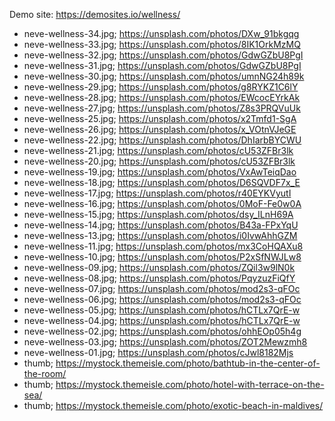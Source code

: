 Demo site: https://demosites.io/wellness/



- neve-wellness-34.jpg;	https://unsplash.com/photos/DXw_91bkgqg
- neve-wellness-33.jpg;	https://unsplash.com/photos/8IK1OrkMzMQ
- neve-wellness-32.jpg;	https://unsplash.com/photos/GdwGZbU8PgI
- neve-wellness-31.jpg;	https://unsplash.com/photos/GdwGZbU8PgI
- neve-wellness-30.jpg;	https://unsplash.com/photos/umnNG24h89k
- neve-wellness-29.jpg;	https://unsplash.com/photos/g8RYKZ1C6lY
- neve-wellness-28.jpg;	https://unsplash.com/photos/EWcocEYrkAk
- neve-wellness-27.jpg;	https://unsplash.com/photos/Z8s3PRQVuUk
- neve-wellness-25.jpg;	https://unsplash.com/photos/x2Tmfd1-SgA
- neve-wellness-26.jpg;	https://unsplash.com/photos/x_VOtnVJeGE
- neve-wellness-22.jpg;	https://unsplash.com/photos/DhIarbBYCWU
- neve-wellness-21.jpg;	https://unsplash.com/photos/cU53ZFBr3lk
- neve-wellness-20.jpg;	https://unsplash.com/photos/cU53ZFBr3lk
- neve-wellness-19.jpg;	https://unsplash.com/photos/VxAwTeiqDao
- neve-wellness-18.jpg;	https://unsplash.com/photos/D6SQVDF7x_E
- neve-wellness-17.jpg;	https://unsplash.com/photos/r40EYKVyutI
- neve-wellness-16.jpg;	https://unsplash.com/photos/0MoF-Fe0w0A
- neve-wellness-15.jpg;	https://unsplash.com/photos/dsy_ILnH69A
- neve-wellness-14.jpg;	https://unsplash.com/photos/B43a-FPxYqU
- neve-wellness-13.jpg;	https://unsplash.com/photos/i0IvwAhhGZM
- neve-wellness-11.jpg;	https://unsplash.com/photos/mx3CoHQAXu8
- neve-wellness-10.jpg;	https://unsplash.com/photos/P2xSfNWJLw8
- neve-wellness-09.jpg;	https://unsplash.com/photos/ZQil3w9lN0k
- neve-wellness-08.jpg;	https://unsplash.com/photos/PqyzuzFiQfY
- neve-wellness-07.jpg;	https://unsplash.com/photos/mod2s3-qFOc
- neve-wellness-06.jpg;	https://unsplash.com/photos/mod2s3-qFOc
- neve-wellness-05.jpg;	https://unsplash.com/photos/hCTLx7QrE-w
- neve-wellness-04.jpg;	https://unsplash.com/photos/hCTLx7QrE-w
- neve-wellness-02.jpg;	https://unsplash.com/photos/ohhEOp05h4g
- neve-wellness-03.jpg;	https://unsplash.com/photos/ZOT2Mewzmh8
- neve-wellness-01.jpg;	https://unsplash.com/photos/cJwl8182Mjs
- thumb; https://mystock.themeisle.com/photo/bathtub-in-the-center-of-the-room/
- thumb; https://mystock.themeisle.com/photo/hotel-with-terrace-on-the-sea/
- thumb; https://mystock.themeisle.com/photo/exotic-beach-in-maldives/